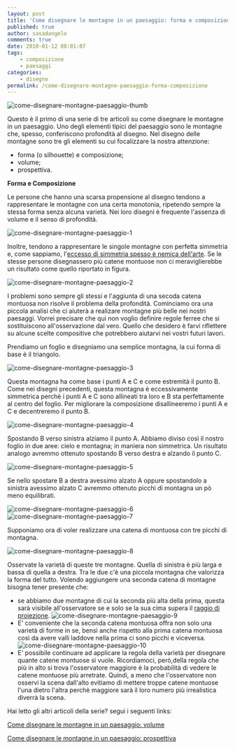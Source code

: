 ```yaml
---
layout: post
title: 'Come disegnare le montagne in un paesaggio: forma e composizione'
published: true
author: sasadangelo
comments: true
date: 2010-01-12 08:01:07
tags:
    - composizione
    - paesaggi
categories:
    - disegno
permalink: /come-disegnare-montagne-paesaggio-forma-composizione
---
```


![come-disegnare-montagne-paesaggio-thumb](https://www.disegnoepittura.it/wp-content/uploads/come-disegnare-montagne-paesaggio-thumb.jpg "come-disegnare-montagne-paesaggio-thumb")

Questo è il primo di una serie di tre articoli su come disegnare le montagne in un paesaggio. Uno degli elementi tipici del paesaggio sono le montagne che, spesso, conferiscono profondità al disegno. Nel disegno delle montagne sono tre gli elementi su cui focalizzare la nostra attenzione:

- forma (o silhouette) e composizione;
- volume;
- prospettiva.

**Forma e Composizione**

Le persone che hanno una scarsa propensione al disegno tendono a rappresentare le montagne con una certa monotonia, ripetendo sempre la stessa forma senza alcuna varietà. Nei loro disegni è frequente l'assenza di volume e il senso di profondità.

![come-disegnare-montagne-paesaggio-1](https://www.disegnoepittura.it/wp-content/uploads/come-disegnare-montagne-paesaggio-1.jpg "come-disegnare-montagne-paesaggio-1")

Inoltre, tendono a rappresentare le singole montagne con perfetta simmetria e, come sappiamo, l'[eccesso di simmetria spesso è nemica dell'arte](https://www.disegnoepittura.it/12-regole-composizione/). Se le stesse persone disegnassero più catene montuose non ci meraviglierebbe un risultato come quello riportato in figura.

![come-disegnare-montagne-paesaggio-2](https://www.disegnoepittura.it/wp-content/uploads/come-disegnare-montagne-paesaggio-2.jpg "come-disegnare-montagne-paesaggio-2")

I problemi sono sempre gli stessi e l'aggiunta di una secoda catena montuosa non risolve il problema della profondità. Cominciamo ora una piccola analisi che ci aiuterà a realizare montagne più belle nei nostri paesaggi. Vorrei precisare che qui non voglio definire regole ferree che si sostituiscono all'osservazione dal vero. Quello che desidero è farvi riflettere su alcune scelte compositive che potrebbero aiutarvi nei vostri futuri lavori.

Prendiamo un foglio e disegniamo una semplice montagna, la cui forma di base è il triangolo.

![come-disegnare-montagne-paesaggio-3](https://www.disegnoepittura.it/wp-content/uploads/come-disegnare-montagne-paesaggio-3.jpg "come-disegnare-montagne-paesaggio-3")

Questa montagna ha come base i punti A e C e come estremità il punto B. Come nei disegni precedenti, questa montagna è eccessivamente simmetrica perchè i punti A e C sono allineati tra loro e B sta perfettamente al centro del foglio. Per migliorare la composizione disallineeremo i punti A e C e decentreremo il punto B.

![come-disegnare-montagne-paesaggio-4](https://www.disegnoepittura.it/wp-content/uploads/come-disegnare-montagne-paesaggio-4.jpg "come-disegnare-montagne-paesaggio-4")

Spostando B verso sinistra alziamo il punto A. Abbiamo diviso così il nostro foglio in due aree: cielo e montagna; in maniera non simmetrica. Un risultato analogo avremmo ottenuto spostando B verso destra e alzando il punto C.

![come-disegnare-montagne-paesaggio-5](https://www.disegnoepittura.it/wp-content/uploads/come-disegnare-montagne-paesaggio-5.jpg "come-disegnare-montagne-paesaggio-5")

Se nello spostare B a destra avessimo alzato A oppure spostandolo a sinistra avessimo alzato C avremmo ottenuto picchi di montagna un pò meno equilibrati.

![come-disegnare-montagne-paesaggio-6](https://www.disegnoepittura.it/wp-content/uploads/come-disegnare-montagne-paesaggio-6.jpg "come-disegnare-montagne-paesaggio-6") ![come-disegnare-montagne-paesaggio-7](https://www.disegnoepittura.it/wp-content/uploads/come-disegnare-montagne-paesaggio-7.jpg "come-disegnare-montagne-paesaggio-7")

Supponiamo ora di voler realizzare una catena di montuosa con tre picchi di montagna.

![come-disegnare-montagne-paesaggio-8](https://www.disegnoepittura.it/wp-content/uploads/come-disegnare-montagne-paesaggio-8.jpg "come-disegnare-montagne-paesaggio-8")

Osservate la varietà di queste tre montagne. Quella di sinistra è più larga e bassa di quella a destra. Tra le due c'è una piccola montagna che valorizza la forma del tutto. Volendo aggiungere una seconda catena di montagne bisogna tener presente che:

- se abbiamo due montagne di cui la seconda più alta della prima, questa sarà visibile all'osservatore se e solo se la sua cima supera il [raggio di proiezione](https://www.disegnoepittura.it/prospettiva-terminologia-sapere/). ![come-disegnare-montagne-paesaggio-9](https://www.disegnoepittura.it/wp-content/uploads/come-disegnare-montagne-paesaggio-9.jpg "come-disegnare-montagne-paesaggio-9")
- E' conveniente che la seconda catena montuosa offra non solo una varietà di forme in se, bensì anche rispetto alla prima catena montuosa così da avere valli laddove nella prima ci sono picchi e viceversa. ![come-disegnare-montagne-paesaggio-10](https://www.disegnoepittura.it/wp-content/uploads/come-disegnare-montagne-paesaggio-10.jpg "come-disegnare-montagne-paesaggio-10")
- E' possibile continuare ad applicare la regola della varietà per disegnare quante catene montuose si vuole. Ricordiamoci, però,della regola che più in alto si trova l'osservatore maggiore è la probabilità di vedere le catene montuose più arretrate. Quindi, a meno che l'osservatore non osservi la scena dall'alto evitiamo di mettere troppe catene montuose l'una dietro l'altra perchè maggiore sarà il loro numero più irrealistica diverrà la scena.

Hai letto gli altri articoli della serie? segui i seguenti links:

[Come disegnare le montagne in un paesaggio: volume](https://www.disegnoepittura.it/come-disegnare-montagne-paesaggio-volume/)

[Come disegnare le montagne in un paesaggio: prospettiva](https://www.disegnoepittura.it/come-disegnare-montagne-paesaggio-prospettiva/)[](https://www.disegnoepittura.it/come-disegnare-montagne-paesaggio-forma-composizione/)
